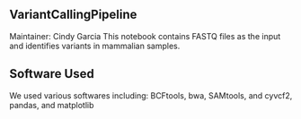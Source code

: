## VariantCallingPipeline
Maintainer: Cindy Garcia
This notebook contains FASTQ files as the input and identifies variants in mammalian samples.
## Software Used
We used various softwares including: BCFtools, bwa, SAMtools, and cyvcf2, pandas, and matplotlib
